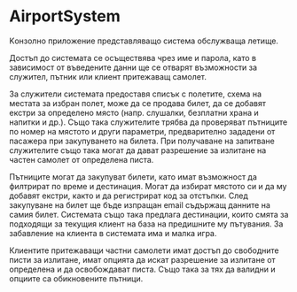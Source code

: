 # AirportSystem
  Kонзолно приложение представляващо система обслужваща летище. 
  
  Достъп до системата се осъществява чрез име и парола, като в зависимост от въведените данни ще се отварят възможности за служител, пътник или клиент притежаващ самолет. 
  
  За служители системата предоставя списък с полетите, схема на местата за избран полет, може да се продава билет, да се добавят екстри за определено място (напр. слушалки, безплатни храна и напитки и др.). Също така служителите трябва да проверяват пътниците по номер на мястото и други параметри, предварително зададени от пасажера при закупуването на билета. При получаване на запитване служителите също така могат да дават разрешение за излитане на частен самолет от определена писта. 
  
  Пътниците могат да закупуват билети, като имат възможност да филтрират по време и дестинация. Mогат да избират мястото си и да му добавят екстри, както и да регистрират код за отстъпки. След закупуване на билет ще бъде изпращан email съдържащ данните на самия билет. Системата също така предлага дестинации, които смята за подходящи за текущия клиент на база на предишните му пътувания. За забавление на клиента в системата има и малка игра.
  
  Клиентите притежаващи частни самолети имат достъп до свободните писти за излитане,  имат опцията да искат разрешение за излитане от определена и да освобождават писта. Също така за тях да валидни и опциите са обикновените пътници.
